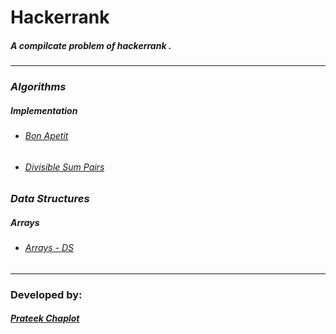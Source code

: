 # Hackerrank
##### A compilcate problem of hackerrank .
---
### _Algorithms_
##### _Implementation_
* ######  [_Bon Apetit_](Algorithms/Implementation/bon-appetit.cpp)
* ###### [_Divisible Sum Pairs_](Algorithms/Implementation/divisible-sum-pairs.cpp)
### _Data Structures_
##### _Arrays_
* ###### [_Arrays - DS_](ds/arrays/arrays-ds.c)
---
### Developed by:
##### [Prateek Chaplot](https://github.com/prateekchaplot)
